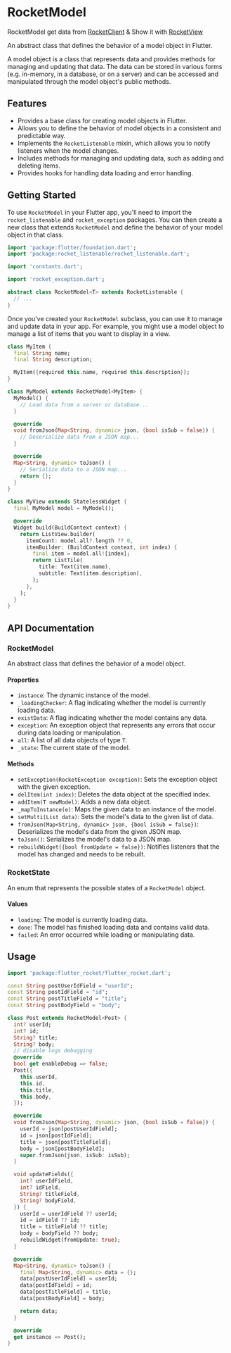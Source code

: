 # RocketModel
RocketModel get data from [RocketClient](https://pub.dev/packages/rocket_client) & Show it with [RocketView](https://pub.dev/packages/rocket_view)

An abstract class that defines the behavior of a model object in Flutter.

A model object is a class that represents data and provides methods for managing and updating that data. The data can be stored in various forms (e.g. in-memory, in a database, or on a server) and can be accessed and manipulated through the model object's public methods.

## Features

- Provides a base class for creating model objects in Flutter.
- Allows you to define the behavior of model objects in a consistent and predictable way.
- Implements the `RocketListenable` mixin, which allows you to notify listeners when the model changes.
- Includes methods for managing and updating data, such as adding and deleting items.
- Provides hooks for handling data loading and error handling.

## Getting Started

To use `RocketModel` in your Flutter app, you'll need to import the `rocket_listenable` and `rocket_exception` packages. You can then create a new class that extends `RocketModel` and define the behavior of your model object in that class.

```dart
import 'package:flutter/foundation.dart';
import 'package:rocket_listenable/rocket_listenable.dart';

import 'constants.dart';

import 'rocket_exception.dart';

abstract class RocketModel<T> extends RocketListenable {
  // ...
}
```

Once you've created your `RocketModel` subclass, you can use it to manage and update data in your app. For example, you might use a model object to manage a list of items that you want to display in a view.

```dart
class MyItem {
  final String name;
  final String description;

  MyItem({required this.name, required this.description});
}

class MyModel extends RocketModel<MyItem> {
  MyModel() {
    // Load data from a server or database...
  }

  @override
  void fromJson(Map<String, dynamic> json, {bool isSub = false}) {
    // Deserialize data from a JSON map...
  }

  @override
  Map<String, dynamic> toJson() {
    // Serialize data to a JSON map...
    return {};
  }
}

class MyView extends StatelessWidget {
  final MyModel model = MyModel();

  @override
  Widget build(BuildContext context) {
    return ListView.builder(
      itemCount: model.all?.length ?? 0,
      itemBuilder: (BuildContext context, int index) {
        final item = model.all![index];
        return ListTile(
          title: Text(item.name),
          subtitle: Text(item.description),
        );
      },
    );
  }
}
```

## API Documentation

### RocketModel

An abstract class that defines the behavior of a model object.

#### Properties

- `instance`: The dynamic instance of the model.
- `_loadingChecker`: A flag indicating whether the model is currently loading data.
- `existData`: A flag indicating whether the model contains any data.
- `exception`: An exception object that represents any errors that occur during data loading or manipulation.
- `all`: A list of all data objects of type `T`.
- `_state`: The current state of the model.

#### Methods

- `setException(RocketException exception)`: Sets the exception object with the given exception.
- `delItem(int index)`: Deletes the data object at the specified index.
- `addItem(T newModel)`: Adds a new data object.
- `_mapToInstance(e)`: Maps the given data to an instance of the model.
- `setMulti(List data)`: Sets the model's data to the given list of data.
- `fromJson(Map<String, dynamic> json, {bool isSub = false})`: Deserializes the model's data from the given JSON map.
- `toJson()`: Serializes the model's data to a JSON map.
- `rebuildWidget({bool fromUpdate = false})`: Notifies listeners that the model has changed and needs to be rebuilt.

### RocketState

An enum that represents the possible states of a `RocketModel` object.

#### Values

- `loading`: The model is currently loading data.
- `done`: The model has finished loading data and contains valid data.
- `failed`: An error occurred while loading or manipulating data.


## Usage

```dart
import 'package:flutter_rocket/flutter_rocket.dart';

const String postUserIdField = "userId";
const String postIdField = "id";
const String postTitleField = "title";
const String postBodyField = "body";

class Post extends RocketModel<Post> {
  int? userId;
  int? id;
  String? title;
  String? body;
  // disable logs debugging
  @override
  bool get enableDebug => false;
  Post({
    this.userId,
    this.id,
    this.title,
    this.body,
  });

  @override
  void fromJson(Map<String, dynamic> json, {bool isSub = false}) {
    userId = json[postUserIdField];
    id = json[postIdField];
    title = json[postTitleField];
    body = json[postBodyField];
    super.fromJson(json, isSub: isSub);
  }

  void updateFields({
    int? userIdField,
    int? idField,
    String? titleField,
    String? bodyField,
  }) {
    userId = userIdField ?? userId;
    id = idField ?? id;
    title = titleField ?? title;
    body = bodyField ?? body;
    rebuildWidget(fromUpdate: true);
  }

  @override
  Map<String, dynamic> toJson() {
    final Map<String, dynamic> data = {};
    data[postUserIdField] = userId;
    data[postIdField] = id;
    data[postTitleField] = title;
    data[postBodyField] = body;

    return data;
  }

  @override
  get instance => Post();
}

```

